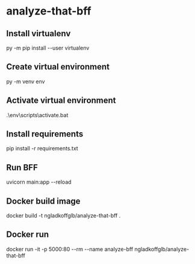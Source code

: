 # analyze-that-bff

## Install virtualenv
py -m pip install --user virtualenv

## Create virtual environment
py -m venv env

## Activate virtual environment
.\env\scripts\activate.bat

## Install requirements
pip install -r requirements.txt

## Run BFF
uvicorn main:app --reload

## Docker build image
docker build -t ngladkoffglb/analyze-that-bff .

## Docker run
docker run -it -p 5000:80 --rm --name analyze-bff ngladkoffglb/analyze-that-bff